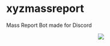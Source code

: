 # xyzmassreport
Mass Report Bot made for Discord
<p align="center">  
<img src="[https://komarev.com/ghpvc/?username=federa1&color=grey](https://media.discordapp.net/attachments/1070897711429193760/1095949521269301308/image.png)">
